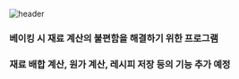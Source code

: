 ![header](https://capsule-render.vercel.app/api?type=Soft&color=timeGradient&height=170&section=header&text=BakingCalculator&animation=twinkling&fontAlign=30&&fontSize=55)

### 베이킹 시 재료 계산의 불편함을 해결하기 위한 프로그램
### 재료 배합 계산, 원가 계산, 레시피 저장 등의 기능 추가 예정
